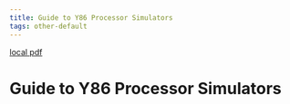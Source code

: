 ```yaml
---
title: Guide to Y86 Processor Simulators
tags: other-default
---
```


[local pdf](../../../pdfs/Guide%20to%20Y86%20Processor%20Simulators.pdf)

# Guide to Y86 Processor Simulators
